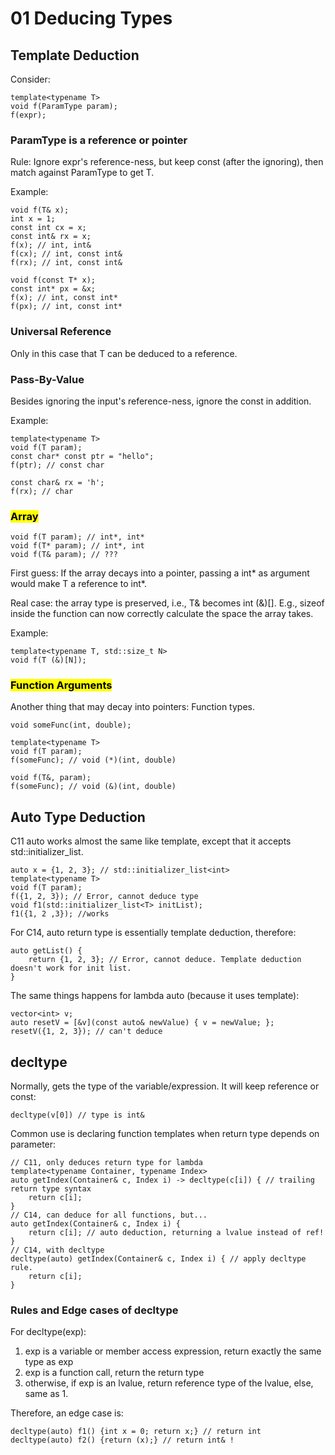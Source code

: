 # 01 Deducing Types

## Template Deduction

Consider:

    template<typename T>
    void f(ParamType param);
    f(expr);

### ParamType is a reference or pointer

Rule: Ignore expr's reference-ness, but keep const (after the ignoring), then match against ParamType to get T.

Example:

    void f(T& x);
    int x = 1;
    const int cx = x;
    const int& rx = x;
    f(x); // int, int&
    f(cx); // int, const int&
    f(rx); // int, const int&

    void f(const T* x);
    const int* px = &x;
    f(x); // int, const int*
    f(px); // int, const int*

### Universal Reference

Only in this case that T can be deduced to a reference.

### Pass-By-Value

Besides ignoring the input's reference-ness, ignore the const in addition. 

Example:

    template<typename T>
    void f(T param);
    const char* const ptr = "hello";
    f(ptr); // const char

    const char& rx = 'h';
    f(rx); // char

### <mark>Array</mark>

    void f(T param); // int*, int*
    void f(T* param); // int*, int
    void f(T& param); // ???

First guess: If the array decays into a pointer, passing a int* as argument would make T a reference to int*.

Real case: the array type is preserved, i.e., T& becomes int (&)[]. E.g., sizeof inside the function can now correctly calculate the space the array takes.

Example:

    template<typename T, std::size_t N>
    void f(T (&)[N]);

### <mark>Function Arguments</mark>

Another thing that may decay into pointers: Function types.

    void someFunc(int, double);

    template<typename T>
    void f(T param);
    f(someFunc); // void (*)(int, double)

    void f(T&, param);
    f(someFunc); // void (&)(int, double)

## Auto Type Deduction

C11 auto works almost the same like template, except that it accepts std::initializer_list.

    auto x = {1, 2, 3}; // std::initializer_list<int>
    template<typename T>
    void f(T param);
    f({1, 2, 3}); // Error, cannot deduce type
    void f1(std::initializer_list<T> initList);
    f1({1, 2 ,3}); //works

For C14, auto return type is essentially template deduction, therefore:

    auto getList() {
        return {1, 2, 3}; // Error, cannot deduce. Template deduction doesn't work for init list.
    }

The same things happens for lambda auto (because it uses template):

    vector<int> v;
    auto resetV = [&v](const auto& newValue) { v = newValue; }; 
    resetV({1, 2, 3}); // can't deduce

## decltype

Normally, gets the type of the variable/expression. It will keep reference or const:

    decltype(v[0]) // type is int&

Common use is declaring function templates when return type depends on parameter:

    // C11, only deduces return type for lambda
    template<typename Container, typename Index>
    auto getIndex(Container& c, Index i) -> decltype(c[i]) { // trailing return type syntax
        return c[i];
    }
    // C14, can deduce for all functions, but...
    auto getIndex(Container& c, Index i) {
        return c[i]; // auto deduction, returning a lvalue instead of ref!
    }
    // C14, with decltype
    decltype(auto) getIndex(Container& c, Index i) { // apply decltype rule.
        return c[i];
    }

### Rules and Edge cases of decltype

For decltype(exp):
1. exp is a variable or member access expression, return exactly the same type as exp
2. exp is a function call, return the return type
3. otherwise, if exp is an lvalue, return reference type of the lvalue, else, same as 1.

Therefore, an edge case is:

    decltype(auto) f1() {int x = 0; return x;} // return int
    decltype(auto) f2() {return (x);} // return int& !

